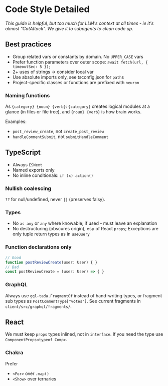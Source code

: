 # Code Style Detailed

*This guide is helpful, but too much for LLM's context at all times - ie it's almost "CatAttack". We give it to subagents to clean code up.*


## Best practices

- Group related vars or constants by domain. No `UPPER_CASE` vars
- Prefer function parameters over outer scope: `await fetch(url, { timeoutSec: 5 });`
- 2+ uses of strings → consider local var
- Use absolute imports only, see tsconfig.json for `path`s
- Project-specific classes or functions are prefixed with `neuron`

### Naming functions

As `{category} {noun} {verb}`: `{category}` creates logical modules at a glance (in files or file tree), and `{noun} {verb}` is how brain works.

Examples:
- `post_review_create`, not `create_post_review`
- `handleCommentSubmit`, not `submitHandleComment`

## TypeScript

- Always `ESNext`
- Named exports only
- No inline conditionals: `if (x) action()`

### Nullish coalescing

`??` for null/undefined, never `||` (preserves falsy).

### Types

- No `as any` or `any` where knowable; if used - must leave an explanation
- No destructuring (obscures origin), esp of React `props`; Exceptions are only tuple return types as in `useQuery`

### Function declarations only

```ts
// Good
function postReviewCreate(user: User) { }
// Bad
const postReviewCreate = (user: User) => { }
```

### GraphQL

Always use `gql-tada.FragmentOf` instead of hand-writing types, or fragment sub types as `PostCommentType["votes"]`. See current fragments in `client/src/graphql/fragments/`.


## React

We must keep `props` types inlined, not in `interface`. If you need the type use `ComponentProps<typeof Comp>`.

### Chakra

Prefer
- `<For>` over `.map()`
- `<Show>` over ternaries
